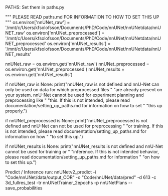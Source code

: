 PATHS: Set them in paths.py


"""
PLEASE READ paths.md FOR INFORMATION TO HOW TO SET THIS UP
"""
os.environ['nnUNet_raw'] = '/mnt/c/Users/kfsolofsson/Documents/PhD/Code/nnUNet/nnUNetdata/nnUNET_raw'
os.environ['nnUNet_preprocessed'] = '/mnt/c/Users/kfsolofsson/Documents/PhD/Code/nnUNet/nnUNetdata/nnUNET_preprocessed'
os.environ['nnUNet_results'] = '/mnt/c/Users/kfsolofsson/Documents/PhD/Code/nnUNet/nnUNetdata/nnUNET_results'

nnUNet_raw = os.environ.get('nnUNet_raw')
nnUNet_preprocessed = os.environ.get('nnUNet_preprocessed')
nnUNet_results = os.environ.get('nnUNet_results')

if nnUNet_raw is None:
    print("nnUNet_raw is not defined and nnU-Net can only be used on data for which preprocessed files "
          "are already present on your system. nnU-Net cannot be used for experiment planning and preprocessing like "
          "this. If this is not intended, please read documentation/setting_up_paths.md for information on how to set "
          "this up properly.")

if nnUNet_preprocessed is None:
    print("nnUNet_preprocessed is not defined and nnU-Net can not be used for preprocessing "
          "or training. If this is not intended, please read documentation/setting_up_paths.md for information on how "
          "to set this up.")

if nnUNet_results is None:
    print("nnUNet_results is not defined and nnU-Net cannot be used for training or "
          "inference. If this is not intended behavior, please read documentation/setting_up_paths.md for information "
          "on how to set this up.")


Predict / Inference run:
nnUNetv2_predict   -i "Code/nnUNet/data/output_COR"   -o "Code/nnUNet/data/pred"   -d 613   -c 3d_fullres_test   -tr nnUNetTrainer_2epochs   -p nnUNetPlans  --save_probabilities
